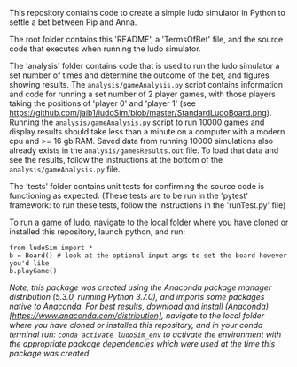 This repository contains code to create a simple ludo simulator in Python to settle a bet between Pip and Anna.

The root folder contains this 'README', a 'TermsOfBet' file, and the source code that executes when running the ludo simulator. 

The 'analysis' folder contains code that is used to run the ludo simulator a set number of times and determine the outcome of the bet, and figures showing results. The `analysis/gameAnalysis.py` script contains information and code for running a set number of 2 player games, with those players taking the positions of 'player 0' and 'player 1' (see https://github.com/jaib1/ludoSim/blob/master/StandardLudoBoard.png). Running the `analysis/gameAnalysis.py` script to run 10000 games and display results should take less than a minute on a computer with a modern cpu and >= 16 gb RAM. Saved data from running 10000 simulations also already exists in the `analysis/gamesResults.out` file. To load that data and see the results, follow the instructions at the bottom of the `analysis/gameAnalysis.py` file.

The 'tests' folder contains unit tests for confirming the source code is functioning as expected. (These tests are to be run in the 'pytest' framework: to run these tests, follow the instructions in the 'runTest.py' file) 

To run a game of ludo, navigate to the local folder where you have cloned or installed this repository, launch python, and run:
```
from ludoSim import *
b = Board() # look at the optional input args to set the board however you'd like
b.playGame()
```

*Note, this package was created using the Anaconda package manager distribution (5.3.0, running Python 3.7.0), and imports some packages native to Anaconda. For best results, download and install (Anaconda)[https://www.anaconda.com/distribution], navigate to the local folder where you have cloned or installed this repository, and in your conda terminal run:
`conda activate ludoSim_env`
to activate the environment with the appropriate package dependencies which were used at the time this package was created*

